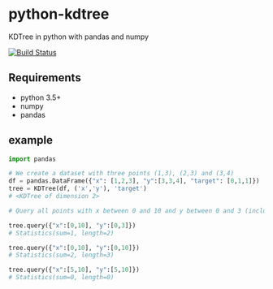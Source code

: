 # python-kdtree
KDTree in python with pandas and numpy

[![Build Status](https://travis-ci.org/lovasoa/KDTree.svg?branch=master)](https://travis-ci.org/lovasoa/KDTree)

## Requirements

 - python 3.5+
 - numpy
 - pandas

## example
```python
import pandas

# We create a dataset with three points (1,3), (2,3) and (3,4)
df = pandas.DataFrame({"x": [1,2,3], "y":[3,3,4], "target": [0,1,1]})
tree = KDTree(df, ('x','y'), 'target')
# <KDTree of dimension 2>

# Query all points with x between 0 and 10 and y between 0 and 3 (inclusive)

tree.query({"x":[0,10], "y":[0,3]})
# Statistics(sum=1, length=2)

tree.query({"x":[0,10], "y":[0,10]})
# Statistics(sum=2, length=3)

tree.query({"x":[5,10], "y":[5,10]})
# Statistics(sum=0, length=0)
```
